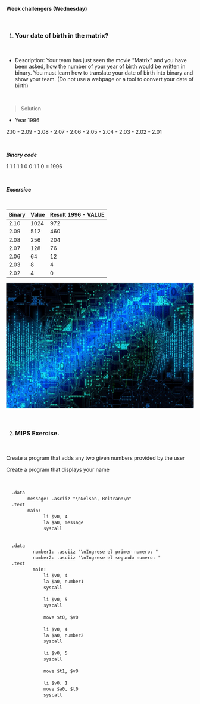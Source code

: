 **Week challengers (Wednesday)**

<br>

1. ### Your date of birth in the matrix?
<br>

- Description: Your team has just seen the movie "Matrix" and you have been asked, how the number of your year of birth would be written in binary. You must learn how to translate your date of birth into binary and show your team. (Do not use a webpage or a tool to convert your date of birth)

<br>

>Solution

- Year 1996

2.10 - 2.09 - 2.08 - 2.07 - 2.06 - 2.05 - 2.04 - 2.03 - 2.02 - 2.01

<br>

***Binary code***

  1 1 1 1 1 0 0 1 1 0 = 1996

<br>

***Excersice***

<br>

| Binary      | Value       | Result 1996 - VALUE    
| ----------- | ----------- | -----------
| 2.10        | 1024        | 972
| 2.09        | 512         | 460
| 2.08        | 256         | 204
| 2.07        | 128         | 76
| 2.06        | 64          | 12
| 2.03        | 8           | 4
| 2.02        | 4           | 0

![Binary code!](binary-code-4437421_640.jpg)

<br>

2. ### MIPS Exercise.

<br>

Create a program that adds any two given numbers provided by the user

Create a program that displays your name

<br>

```
  .data
        message: .asciiz "\nNelson, Beltran!\n"
  .text
        main:
              li $v0, 4
              la $a0, message
              syscall
```

```

  .data
	      number1: .asciiz "\nIngrese el primer numero: "
	      number2: .asciiz "\nIngrese el segundo numero: "
  .text
	      main:
              li $v0, 4
              la $a0, number1
              syscall

              li $v0, 5
              syscall

              move $t0, $v0

              li $v0, 4
              la $a0, number2
              syscall

              li $v0, 5
              syscall

              move $t1, $v0

              li $v0, 1
              move $a0, $t0
              syscall

```